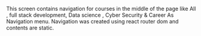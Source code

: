 This screen contains navigation for courses in the middle of the page like All , full stack development, Data science , Cyber Security & Career As Navigation menu.
Navigation was created using react router dom and contents are static.

